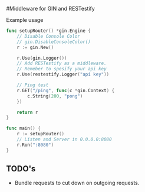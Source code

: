 #Middleware for GIN and RESTestify

Example usage
```go
func setupRouter() *gin.Engine {
	// Disable Console Color
	// gin.DisableConsoleColor()
	r := gin.New()

	r.Use(gin.Logger())
	// Add RESTestify as a middleware.
	// Remeber to spesify your api key
	r.Use(restestify.Logger("api key"))

	// Ping test
	r.GET("/ping", func(c *gin.Context) {
		c.String(200, "pong")
	})

	return r
}

func main() {
	r := setupRouter()
	// Listen and Server in 0.0.0.0:8080
	r.Run(":8080")
}
```

TODO's
------
- Bundle requests to cut down on outgoing requests.